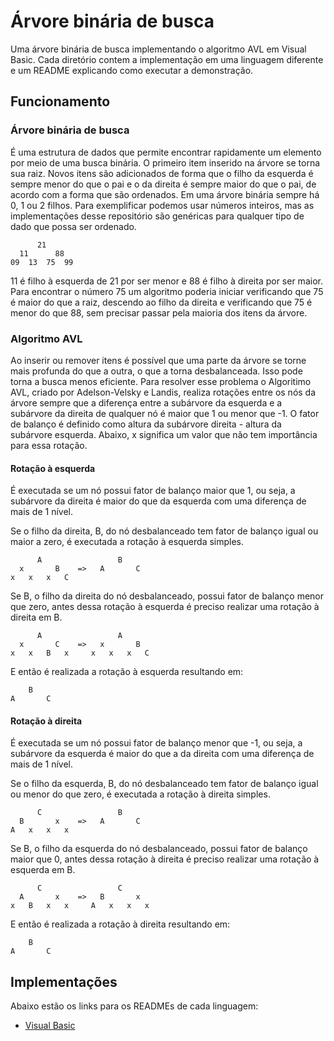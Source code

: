 # Árvore binária de busca
Uma árvore binária de busca implementando o algoritmo AVL em Visual Basic.
Cada diretório contem a implementação em uma linguagem diferente e um README explicando como executar a demonstração.

## Funcionamento
### Árvore binária de busca
É uma estrutura de dados que permite encontrar rapidamente um elemento por meio de uma busca binária. O primeiro item inserido na árvore se torna sua raiz. 
Novos itens são adicionados de forma que o filho da esquerda é sempre menor do que o pai e o da direita é sempre maior do que o pai, de acordo com a forma que são ordenados. Em uma árvore binária sempre há 0, 1 ou 2 filhos. 
Para exemplificar podemos usar números inteiros, mas as implementações desse repositório são genéricas para qualquer tipo de dado que possa ser ordenado.
```
      21
  11      88
09  13  75  99
```
11 é filho à esquerda de 21 por ser menor e 88 é filho à direita por ser maior. Para encontrar o número 75 um algoritmo poderia iniciar verificando que 75 é maior do que a raiz, descendo ao filho da direita e verificando que 75 é menor do que 88, sem precisar passar pela maioria dos itens da árvore.
### Algoritmo AVL
Ao inserir ou remover itens é possível que uma parte da árvore se torne mais profunda do que a outra, o que a torna desbalanceada. Isso pode torna a busca menos eficiente. Para resolver esse problema o Algoritimo AVL, criado por Adelson-Velsky e Landis, realiza rotações entre os nós da árvore sempre que a diferença entre a subárvore da esquerda e a subárvore da direita de qualquer nó é maior que 1 ou menor que -1.
O fator de balanço é definido como altura da subárvore direita - altura da subárvore esquerda.
Abaixo, x significa um valor que não tem importância para essa rotação.
#### Rotação à esquerda
É executada se um nó possui fator de balanço maior que 1, ou seja, a subárvore da direita é maior do que da esquerda com uma diferença de mais de 1 nível.

Se o filho da direita, B, do nó desbalanceado tem fator de balanço igual ou maior a zero, é executada a rotação à esquerda simples.
```
      A                 B
  x       B    =>   A       C
x   x   x   C
```
Se B, o filho da direita do nó desbalanceado, possui fator de balanço menor que zero, antes dessa rotação à esquerda é preciso realizar uma rotação à direita em B.
```
      A                 A
  x       C    =>   x       B
x   x   B   x     x   x   x   C
```
E então é realizada a rotação à esquerda resultando em:
```
    B
A       C
```
#### Rotação à direita
É executada se um nó possui fator de balanço menor que -1, ou seja, a subárvore da esquerda é maior do que a da direita com uma diferença de mais de 1 nível.
 
Se o filho da esquerda, B, do nó desbalanceado tem fator de balanço igual ou menor do que zero, é executada a rotação à direita simples.
```
      C                 B
  B       x    =>   A       C
A   x   x   x
```
Se B, o filho da esquerda do nó desbalanceado, possui fator de balanço maior que 0, antes dessa rotação à direita é preciso realizar uma rotação à esquerda em B.
```
      C                 C
  A       x    =>   B       x
x   B   x   x     A   x   x   x
```
E então é realizada a rotação à direita resultando em:
```
    B
A       C
```

## Implementações
Abaixo estão os links para os READMEs de cada linguagem:
* [Visual Basic](visual-basic/README.md)
